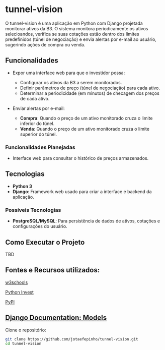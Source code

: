 # tunnel-vision

O tunnel-vision é uma aplicação em Python com Django projetada monitorar ativos da B3. O sistema monitora periodicamente os ativos selecioandos, verifica se suas cotações estão dentro dos limites predefinidos (túnel de negociação) e envia alertas por e-mail ao usuário, sugerindo ações de compra ou venda.

## Funcionalidades

- Expor uma interface web para que o investidor possa:
  - Configurar os ativos da B3 a serem monitorados.
  - Definir parâmetros de preço (túnel de negociação) para cada ativo.
  - Determinar a periodicidade (em minutos) de checagem dos preços de cada ativo.
  
- Enviar alertas por e-mail:
  - **Compra**: Quando o preço de um ativo monitorado cruza o limite inferior do túnel.
  - **Venda**: Quando o preço de um ativo monitorado cruza o limite superior do túnel.

### Funcionalidades Planejadas
- Interface web para consultar o histórico de preços armazenados.

## Tecnologias

- **Python 3**
- **Django**: Framework web usado para criar a interface e backend da aplicação.

### Possíveis Tecnologias
- **PostgreSQL/MySQL**: Para persistência de dados de ativos, cotações e configurações do usuário.

## Como Executar o Projeto

TBD

## Fontes e Recursos utilizados:
[w3schools](https://www.w3schools.com/django/django_models.php)

[Python Invest](https://pythoninvest.com/long-read/exploring-finance-apis)

[PyPI](https://pypi.org/project/yfinance/)

[Django Documentation: Models](https://docs.djangoproject.com/en/4.2/topics/db/models/)
---
Clone o repositório:

```bash
git clone https://github.com/jotaefepinho/tunnel-vision.git
cd tunnel-vision